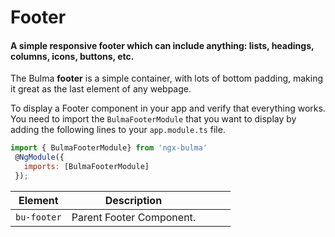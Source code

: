 # Footer

#### A simple responsive footer which can include anything: lists, headings, columns, icons, buttons, etc.

The Bulma **footer** is a simple container, with lots of bottom padding, making it great as the last element of any webpage.

To display a Footer component in your app and verify that everything works.
You need to import the `BulmaFooterModule` that you want to display by adding the following lines to your `app.module.ts` file.

```javascript
import { BulmaFooterModule} from 'ngx-bulma'
 @NgModule({
   imports: [BulmaFooterModule]
 });
```

| Element     | Description              |     |     |     |
| ----------- | ------------------------ | --- | --- | --- |
| `bu-footer` | Parent Footer Component. |     |     |     |
